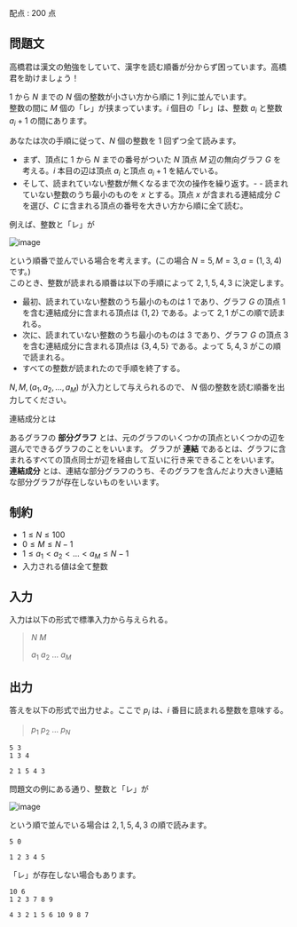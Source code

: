 配点 : $200$ 点

## 問題文

高橋君は漢文の勉強をしていて、漢字を読む順番が分からず困っています。高橋君を助けましょう！

$1$ から $N$ までの $N$ 個の整数が小さい方から順に 1 列に並んでいます。   <br>
整数の間に $M$ 個の「レ」が挟まっています。$i$ 個目の「レ」は、整数 $a_i$ と整数 $a_i + 1$ の間にあります。

あなたは次の手順に従って、$N$ 個の整数を $1$ 回ずつ全て読みます。

- まず、頂点に $1$ から $N$ までの番号がついた $N$ 頂点 $M$ 辺の無向グラフ $G$ を考える。$i$ 本目の辺は頂点 $a_i$ と頂点 $a_i + 1$ を結んでいる。
- そして、読まれていない整数が無くなるまで次の操作を繰り返す。-   - 読まれていない整数のうち最小のものを $x$ とする。頂点 $x$ が含まれる連結成分 $C$ を選び、$C$ に含まれる頂点の番号を大きい方から順に全て読む。

例えば、整数と「レ」が

![image](https://img.atcoder.jp/ghi/abc289_4328a29fa11f2f7fe51962c84eb3f7d8530b6a7eb40438a04b652a0771430765.jpg)

という順番で並んでいる場合を考えます。(この場合 $N = 5, M = 3, a = (1, 3, 4)$ です。)<br>
このとき、整数が読まれる順番は以下の手順によって $2, 1, 5, 4, 3$ に決定します。

- 最初、読まれていない整数のうち最小のものは $1$ であり、グラフ $G$ の頂点 $1$ を含む連結成分に含まれる頂点は $\lbrace 1, 2 \rbrace$ である。よって $2, 1$ がこの順で読まれる。
- 次に、読まれていない整数のうち最小のものは $3$ であり、グラフ $G$ の頂点 $3$ を含む連結成分に含まれる頂点は $\lbrace 3, 4, 5 \rbrace$ である。よって $5, 4, 3$ がこの順で読まれる。
- すべての整数が読まれたので手順を終了する。

$N, M, (a_1, a_2, \dots, a_M)$ が入力として与えられるので、 $N$ 個の整数を読む順番を出力してください。

連結成分とは

あるグラフの **部分グラフ** とは、元のグラフのいくつかの頂点といくつかの辺を選んでできるグラフのことをいいます。
グラフが **連結** であるとは、グラフに含まれるすべての頂点同士が辺を経由して互いに行き来できることをいいます。
**連結成分** とは、連結な部分グラフのうち、そのグラフを含んだより大きい連結な部分グラフが存在しないものをいいます。

## 制約

- $1 \leq N \leq 100$
- $0 \leq M \leq N - 1$
- $1 \leq a_1 \lt a_2 \lt \dots \lt a_M \leq N-1$
- 入力される値は全て整数

## 入力

入力は以下の形式で標準入力から与えられる。

> $N$ $M$
> 
> $a_1$ $a_2$ $\dots$ $a_M$

## 出力

答えを以下の形式で出力せよ。ここで $p_i$ は、$i$ 番目に読まれる整数を意味する。

> $p_1$ $p_2$ $\dots$ $p_N$

```input1
5 3
1 3 4
```

```output1
2 1 5 4 3
```

問題文の例にある通り、整数と「レ」が

![image](https://img.atcoder.jp/ghi/abc289_4328a29fa11f2f7fe51962c84eb3f7d8530b6a7eb40438a04b652a0771430765.jpg)

という順で並んでいる場合は $2, 1, 5, 4, 3$ の順で読みます。

```input2
5 0
```

```output2
1 2 3 4 5
```

「レ」が存在しない場合もあります。

```input3
10 6
1 2 3 7 8 9
```

```output3
4 3 2 1 5 6 10 9 8 7
```